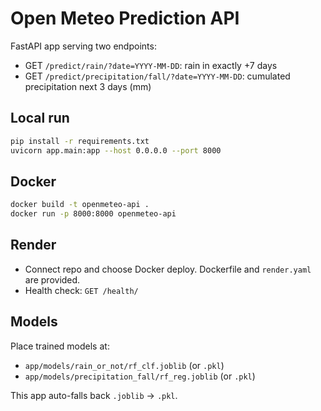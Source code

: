 # Open Meteo Prediction API

FastAPI app serving two endpoints:
- GET `/predict/rain/?date=YYYY-MM-DD`: rain in exactly +7 days
- GET `/predict/precipitation/fall/?date=YYYY-MM-DD`: cumulated precipitation next 3 days (mm)

## Local run
```bash
pip install -r requirements.txt
uvicorn app.main:app --host 0.0.0.0 --port 8000
```

## Docker
```bash
docker build -t openmeteo-api .
docker run -p 8000:8000 openmeteo-api
```

## Render
- Connect repo and choose Docker deploy. Dockerfile and `render.yaml` are provided.
- Health check: `GET /health/`

## Models
Place trained models at:
- `app/models/rain_or_not/rf_clf.joblib` (or `.pkl`)
- `app/models/precipitation_fall/rf_reg.joblib` (or `.pkl`)

This app auto-falls back `.joblib` -> `.pkl`.
